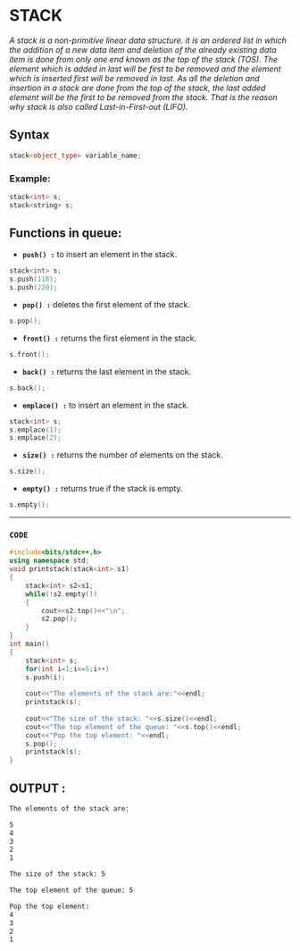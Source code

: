 # **STACK**

*A stack is a non-primitive linear data structure. it is an ordered list in which the addition of a new data item and deletion of the already existing data item is done from only one end known as the top of the stack (TOS). The element which is added in last will be first to be removed and the element which is inserted first will be removed in last. As all the deletion and insertion in a stack are done from the top of the stack, the last added element will be the first to be removed from the stack. That is the reason why stack is also called Last-in-First-out (LIFO).*


## **Syntax** 
```cpp
stack<object_type> variable_name;  
```
### **Example:**
```cpp
stack<int> s;
stack<string> s;
```
## **Functions in queue:**

* **```push() :```** to insert an element in the stack.
```cpp
stack<int> s;
s.push(110);
s.push(220);
```

* **```pop() :```** deletes the first element of the stack.
```cpp
s.pop();
```

* **```front() :```** returns the first element in the stack.
```cpp
s.front();
```

* **```back() :```** returns the last element in the stack.
```cpp
s.back();
```

* **```emplace() :```** to insert an element in the stack.
```cpp
stack<int> s;
s.emplace(1);
s.emplace(2);
```

* **```size() :```** returns the number of elements on the stack.
```cpp
s.size();
```

* **```empty() :```** returns true if the stack is empty.
```cpp
s.empty();
```

<hr>

### **```CODE```**

```cpp
#include<bits/stdc++.h>
using namespace std;
void printstack(stack<int> s1)
{
    stack<int> s2=s1;
    while(!s2.empty())
    {
        cout<<s2.top()<<"\n";
        s2.pop();
    }
}
int main()
{
    stack<int> s;
    for(int i=1;i<=5;i++)
    s.push(i);
    
    cout<<"The elements of the stack are:"<<endl;
    printstack(s);
    
    cout<<"The size of the stack: "<<s.size()<<endl;
    cout<<"The top element of the queue: "<<s.top()<<endl;
    cout<<"Pop the top element: "<<endl;
    s.pop();
    printstack(s);
}
```

## **OUTPUT :**

```txt
The elements of the stack are:

5
4
3
2
1

The size of the stack: 5

The top element of the queue: 5

Pop the top element:
4
3
2
1
```
